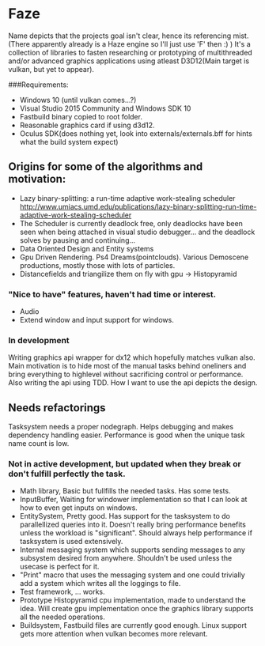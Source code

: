 # Faze
Name depicts that the projects goal isn't clear, hence its referencing mist. (There apparently already is a Haze engine so I'll just use 'F' then :) )
It's a collection of libraries to fasten researching or prototyping of multithreaded and/or advanced graphics applications using atleast D3D12(Main target is vulkan, but yet to appear).

###Requirements:
- Windows 10 (until vulkan comes...?)
- Visual Studio 2015 Community and Windows SDK 10
- Fastbuild binary copied to root folder.
- Reasonable graphics card if using d3d12.
- Oculus SDK(does nothing yet, look into externals/externals.bff for hints what the build system expect)

## Origins for some of the algorithms and motivation:
- Lazy binary-splitting: a run-time adaptive work-stealing scheduler http://www.umiacs.umd.edu/publications/lazy-binary-splitting-run-time-adaptive-work-stealing-scheduler
- The Scheduler is currently deadlock free, only deadlocks have been seen when being attached in visual studio debugger... and the deadlock solves by pausing and continuing...
- Data Oriented Design and Entity systems
- Gpu Driven Rendering. Ps4 Dreams(pointclouds). Various Demoscene productions, mostly those with lots of particles.
- Distancefields and triangilize them on fly with gpu -> Histopyramid

### "Nice to have" features, haven't had time or interest.
- Audio
- Extend window and input support for windows.


### In development
Writing graphics api wrapper for dx12 which hopefully matches vulkan also. Main motivation is to hide most of the manual tasks behind oneliners and bring everything to highlevel without sacrificing control or performance.
Also writing the api using TDD. How I want to use the api depicts the design.

## Needs refactorings
Tasksystem needs a proper nodegraph. Helps debugging and makes dependency handling easier. Performance is good when the unique task name count is low.

### Not in active development, but updated when they break or don't fulfill perfectly the task.
- Math library, Basic but fullfills the needed tasks. Has some tests.
- InputBuffer, Waiting for windower implementation so that I can look at how to even get inputs on windows.
- EntitySystem, Pretty good. Has support for the tasksystem to do parallellized queries into it. Doesn't really bring performance benefits unless the workload is "significant". Should always help performance if tasksystem is used extensively.
- Internal messaging system which supports sending messages to any subsystem desired from anywhere. Shouldn't be used unless the usecase is perfect for it.
- "Print" macro that uses the messaging system and one could trivially add a system which writes all the loggings to file.
- Test framework, ... works.
- Prototype Histopyramid cpu implementation, made to understand the idea. Will create gpu implementation once the graphics library supports all the needed operations.
- Buildsystem, Fastbuild files are currently good enough. Linux support gets more attention when vulkan becomes more relevant.
